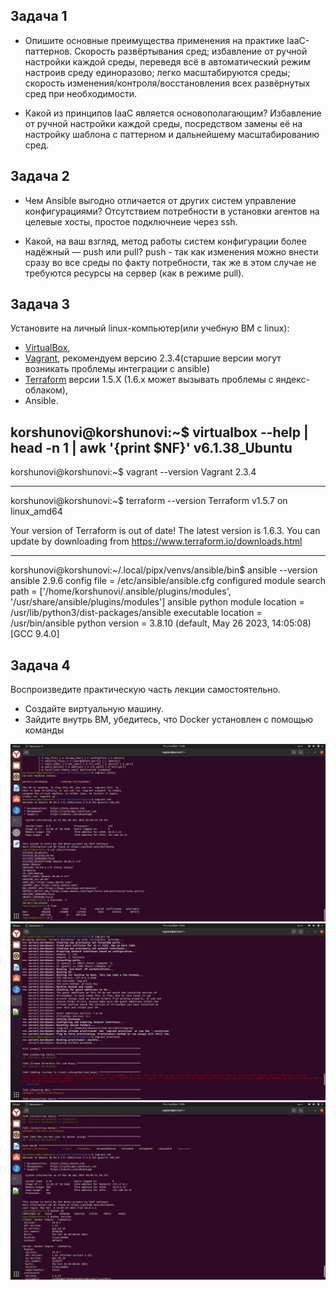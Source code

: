 ## Задача 1

- Опишите основные преимущества применения на практике IaaC-паттернов.
Скорость развёртывания сред; избавление от ручной настройки каждой среды, переведя всё в автоматический режим настроив среду единоразово; легко масштабируются среды; скорость изменения/контроля/восстановления всех развёрнутых сред при необходимости.

- Какой из принципов IaaC является основополагающим?
Избавление от ручной настройки каждой среды, посредством замены её на настройку шаблона с паттерном и дальнейшему масштабированию сред.

## Задача 2

- Чем Ansible выгодно отличается от других систем управление конфигурациями?
Отсутствием потребности в установки агентов на целевые хосты, простое подключнеие через ssh.

- Какой, на ваш взгляд, метод работы систем конфигурации более надёжный — push или pull?
push - так как изменения можно внести сразу во все среды по факту потребности, так же в этом случае не требуются ресурсы на сервер (как в режиме pull).

## Задача 3

Установите на личный linux-компьютер(или учебную ВМ с linux):

- [VirtualBox](https://www.virtualbox.org/),
- [Vagrant](https://github.com/netology-code/devops-materials), рекомендуем версию 2.3.4(старшие версии могут возникать проблемы интеграции с ansible)
- [Terraform](https://github.com/netology-code/devops-materials/blob/master/README.md)  версии 1.5.Х (1.6.х может вызывать проблемы с яндекс-облаком),
- Ansible.

korshunovi@korshunovi:~$ virtualbox --help | head -n 1 | awk '{print $NF}'
v6.1.38_Ubuntu
------------------------

korshunovi@korshunovi:~$ vagrant --version
Vagrant 2.3.4

------------------------

korshunovi@korshunovi:~$ terraform --version
Terraform v1.5.7
on linux_amd64

Your version of Terraform is out of date! The latest version
is 1.6.3. You can update by downloading from https://www.terraform.io/downloads.html

------------------------

korshunovi@korshunovi:~/.local/pipx/venvs/ansible/bin$ ansible --version
ansible 2.9.6
  config file = /etc/ansible/ansible.cfg
  configured module search path = ['/home/korshunovi/.ansible/plugins/modules', '/usr/share/ansible/plugins/modules']
  ansible python module location = /usr/lib/python3/dist-packages/ansible
  executable location = /usr/bin/ansible
  python version = 3.8.10 (default, May 26 2023, 14:05:08) [GCC 9.4.0]

## Задача 4 

Воспроизведите практическую часть лекции самостоятельно.

- Создайте виртуальную машину.
- Зайдите внутрь ВМ, убедитесь, что Docker установлен с помощью команды

![Vagrant.jpeg](Vagrant.jpeg)
![Ansible1.jpeg](Ansible1.jpeg)
![Ansible2.jpeg](Ansible2.jpeg)